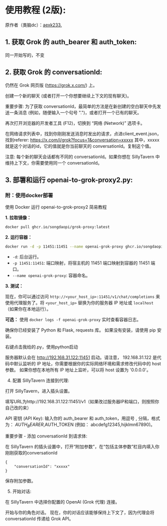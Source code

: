 # 使用教程 (2版):
原作者（类脑dc）：[aexk233.](https://discord.com/channels/1134557553011998840/1341413677504663643)
## 1. 获取 Grok 的 auth_bearer 和 auth_token:

同一开始写的，不变

## 2. 获取 Grok 的 conversationId:

仍然在 Grok 网页版 (https://grok.x.com/) 上。

创建一个新的聊天 (或者打开一个你想要继续上下文的现有聊天)。

重要步骤: 为了获取 conversationId，最简单的方法是在新创建的空白聊天中先发送一条消息 (例如，随便输入一个句号 ".")，或者打开一个已有的聊天。

再次打开浏览器的开发者工具 (F12)，切换到 “网络 (Network)” 选项卡。

在网络请求列表中，找到你刚刚发送消息时发出的请求，点进client_event.json，找到referer: https://x.com/i/grok?focus=1&conversation=xxxxx
其中，xxxxx就是这个对话的id，它的值就是你当前聊天的 conversationId。复制这个值。

注意: 每个新的聊天会话都有不同的 conversationId。如果你想在 SillyTavern 中维持上下文，你需要使用同一个 conversationId。

## 3. 部署和运行 openai-to-grok-proxy2.py:

### 附：使用docker部署
使用 Docker 运行 openai-to-grok-proxy2 简易教程

**1. 拉取镜像：**

```bash
docker pull ghcr.io/songdaopi/grok-proxy:latest
```

**2. 运行容器：**

```bash
docker run -d -p 11451:11451 --name openai-grok-proxy ghcr.io/songdaopi/grok-proxy:latest
```

*   `-d`: 后台运行。
*   `-p 11451:11451`: 端口映射，将宿主机的 11451 端口映射到容器的 11451 端口。
*   `--name openai-grok-proxy`: 容器命名。

**3. 测试：**

现在，你可以通过访问 `http://<your_host_ip>:11451/v1/chat/completions` 来使用代理服务了。将 `<your_host_ip>` 替换为你的服务器 IP 地址或 `localhost`（如果你在本地运行）。

**可选：** 使用 `docker logs -f openai-grok-proxy` 实时查看容器日志。


确保你已经安装了 Python 和 Flask, requests 库。 如果没有安装，请使用 pip 安装。

右键点击我给的.py，使用python启动

服务器默认会在 http://192.168.31.122:11451 启动。请注意， 192.168.31.122 是代码中默认监听的 IP 地址，你需要根据你的实际网络环境和需求修改代码中的 host 参数。 如果你想在本地所有 IP 地址上监听，可以将 host 设置为 '0.0.0.0'。

4. 配置 SillyTavern 连接到代理:

打开 SillyTavern，进入插头设置。

填写URL为http://192.168.31.122:11451/v1（如果改过服务器IP和端口，则按照你自己改的来）

API 密钥 (API Key): 输入你的 auth_bearer 和 auth_token，用逗号 , 分隔，格式为： $AUTH_BEARER,$AUTH_TOKEN (例如： abcdefg12345,hijklmn67890)。 

重要步骤 - 添加 conversationId 到请求体:

在 SillyTavern 的插头设置中，打开“附加参数”，在“包括主体参数”栏目内填入你刚刚获取的conversationId
```
{
    "conversationId": "xxxxx"
}
```
保存附加参数。

5. 开始对话:

在 SillyTavern 中选择你配置的 OpenAI (Grok 代理) 连接。

开始与你的角色对话。 现在，你的对话应该能够保持上下文了，因为代理会将 conversationId 传递给 Grok API。
